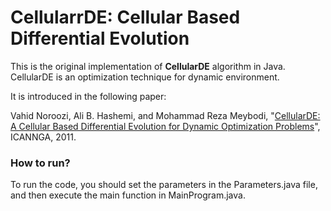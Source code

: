 # CellularrDE: Cellular Based Differential Evolution

This is the original implementation of **CellularDE** algorithm in Java. CellularDE is an optimization technique for dynamic environment. 

It is introduced in the following paper:

Vahid Noroozi, Ali B. Hashemi, and Mohammad Reza Meybodi, "[CellularDE: A Cellular Based Differential Evolution for Dynamic Optimization Problems](https://link.springer.com/chapter/10.1007%2F978-3-642-20282-7_35)", ICANNGA, 2011.

### How to run?
To run the code, you should set the parameters in the Parameters.java file, and then execute the main function in MainProgram.java.